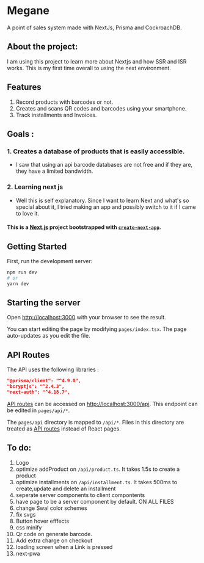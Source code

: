 # Megane

A point of sales system made with NextJs, Prisma and CockroachDB.

## About the project:

I am using this project to learn more about Nextjs and how SSR and ISR works. This is my first time overall to using the next environment.

## Features

1. Record products with barcodes or not.
1. Creates and scans QR codes and barcodes using your smartphone.
1. Track installments and Invoices.

## Goals :

### 1. Creates a database of products that is easily accessible.

- I saw that using an api barcode databases are not free and if they are, they have a limited bandwidth.

### 2. Learning next js

- Well this is self explanatory. Since I want to learn Next and what's so special about it, I tried making an app and possibly switch to it if I came to love it.

#### This is a [Next.js](https://nextjs.org/) project bootstrapped with [`create-next-app`](https://github.com/vercel/next.js/tree/canary/packages/create-next-app).

## Getting Started

First, run the development server:

```bash
npm run dev
# or
yarn dev
```

## Starting the server

Open [http://localhost:3000](http://localhost:3000) with your browser to see the result.

You can start editing the page by modifying `pages/index.tsx`. The page auto-updates as you edit the file.

## API Routes

The API uses the following libraries :

```json
"@prisma/client": "^4.9.0",
"bcryptjs": "^2.4.3",
"next-auth": "^4.18.7",
```

[API routes](https://nextjs.org/docs/api-routes/introduction) can be accessed on [http://localhost:3000/api](http://localhost:3000/api/*). This endpoint can be edited in `pages/api/*`.

The `pages/api` directory is mapped to `/api/*`. Files in this directory are treated as [API routes](https://nextjs.org/docs/api-routes/introduction) instead of React pages.

## To do:

1. Logo
1. optimize addProduct on `/api/product.ts`. It takes 1.5s to create a product
1. optimize installments on `/api/installment.ts`. It takes 500ms to create,update and delete an installment
1. seperate server components to client compontents
1. have page to be a server component by default. ON ALL FILES
1. change Swal color schemes
1. fix svgs
1. Button hover efffects
1. css minify
1. Qr code on generate barcode.
1. Add extra charge on checkout
1. loading screen when a Link is pressed
1. next-pwa
